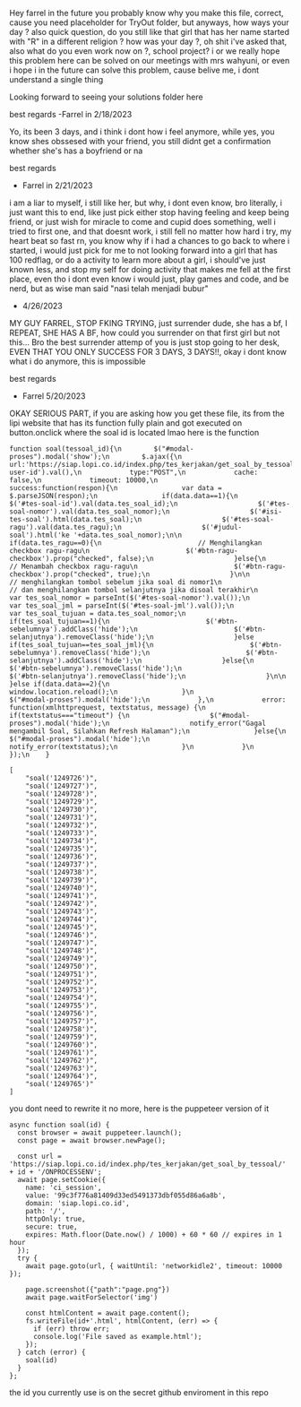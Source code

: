 Hey farrel in the future you probably know why you make this file, correct, cause you need placeholder for TryOut folder, but anyways, how ways your day ?
also quick question, do you still like that girl that has her name started with "R" in a different religion ?
how was your day ?, oh shit i've asked that, also what do you even work now on ?, school project?
i or we really hope this problem here can be solved on our meetings with mrs wahyuni, or even i hope i in the future can solve this problem, cause belive me, i dont understand a single thing

Looking forward to seeing your solutions folder here

best regards
-Farrel in 2/18/2023

Yo, its been 3 days, and i think i dont how i feel anymore, while yes, you know shes obssesed with your friend, you still didnt get a confirmation whether she's has a boyfriend or na

best regards
- Farrel in 2/21/2023

i am a liar to myself, i still like her, but why, i dont even know, bro literally, i just want this to end, like just pick either stop having feeling and keep being friend, or just wish for miracle to come and cupid does something, well i tried to first one, and that doesnt work, i still fell no matter how hard i try, my heart beat so fast rn, you know why
if i had a chances to go back to where i started, i would just pick for me to not looking forward into a girl that has 100 redflag, or do a activity to learn more about a girl, i should've just known less, and stop my self for doing activity that makes me fell at the first place, even tho i dont even know
i would just, play games and code, and be nerd, but as wise man said "nasi telah menjadi bubur"

- 4/26/2023

MY GUY FARREL, STOP FKING TRYING, just surrender dude, she has a bf, I REPEAT, SHE HAS A BF, how could you surrender on that first girl but not this...
Bro the best surrender attemp of you is just stop going to her desk, EVEN THAT YOU ONLY SUCCESS FOR 3 DAYS, 3 DAYS!!,
okay i dont know what i do anymore, this is impossible

best regards 
- Farrel 5/20/2023








OKAY SERIOUS PART, if you are asking how you get these file, its from the lipi website that has its function fully plain and got executed on button.onclick where the soal id is located lmao
here is the function
```
function soal(tessoal_id){\n        $("#modal-proses").modal('show');\n        $.ajax({\n            url:'https://siap.lopi.co.id/index.php/tes_kerjakan/get_soal_by_tessoal/'+tessoal_id+'/'+$('#tes-user-id').val(),\n            type:"POST",\n            cache: false,\n            timeout: 10000,\n            success:function(respon){\n                var data = $.parseJSON(respon);\n                if(data.data==1){\n                    $('#tes-soal-id').val(data.tes_soal_id);\n                    $('#tes-soal-nomor').val(data.tes_soal_nomor);\n                    $('#isi-tes-soal').html(data.tes_soal);\n                    $('#tes-soal-ragu').val(data.tes_ragu);\n                    $('#judul-soal').html('ke '+data.tes_soal_nomor);\n\n                    if(data.tes_ragu==0){\n                        // Menghilangkan checkbox ragu-ragu\n                        $('#btn-ragu-checkbox').prop("checked", false);\n                    }else{\n                        // Menambah checkbox ragu-ragu\n                        $('#btn-ragu-checkbox').prop("checked", true);\n                    }\n\n                    // menghilangkan tombol sebelum jika soal di nomor1\n                    // dan menghilangkan tombol selanjutnya jika disoal terakhir\n                    var tes_soal_nomor = parseInt($('#tes-soal-nomor').val());\n                    var tes_soal_jml = parseInt($('#tes-soal-jml').val());\n                    var tes_soal_tujuan = data.tes_soal_nomor;\n                    if(tes_soal_tujuan==1){\n                        $('#btn-sebelumnya').addClass('hide');\n                        $('#btn-selanjutnya').removeClass('hide');\n                    }else if(tes_soal_tujuan==tes_soal_jml){\n                        $('#btn-sebelumnya').removeClass('hide');\n                        $('#btn-selanjutnya').addClass('hide');\n                    }else{\n                        $('#btn-sebelumnya').removeClass('hide');\n                        $('#btn-selanjutnya').removeClass('hide');\n                    }\n\n                }else if(data.data==2){\n                    window.location.reload();\n                }\n                $("#modal-proses").modal('hide');\n            },\n            error: function(xmlhttprequest, textstatus, message) {\n                if(textstatus==="timeout") {\n                    $("#modal-proses").modal('hide');\n                    notify_error("Gagal mengambil Soal, Silahkan Refresh Halaman");\n                }else{\n                    $("#modal-proses").modal('hide');\n                    notify_error(textstatus);\n                }\n            }\n        });\n    }
```

```
[
    "soal('1249726')",
    "soal('1249727')",
    "soal('1249728')",
    "soal('1249729')",
    "soal('1249730')",
    "soal('1249731')",
    "soal('1249732')",
    "soal('1249733')",
    "soal('1249734')",
    "soal('1249735')",
    "soal('1249736')",
    "soal('1249737')",
    "soal('1249738')",
    "soal('1249739')",
    "soal('1249740')",
    "soal('1249741')",
    "soal('1249742')",
    "soal('1249743')",
    "soal('1249744')",
    "soal('1249745')",
    "soal('1249746')",
    "soal('1249747')",
    "soal('1249748')",
    "soal('1249749')",
    "soal('1249750')",
    "soal('1249751')",
    "soal('1249752')",
    "soal('1249753')",
    "soal('1249754')",
    "soal('1249755')",
    "soal('1249756')",
    "soal('1249757')",
    "soal('1249758')",
    "soal('1249759')",
    "soal('1249760')",
    "soal('1249761')",
    "soal('1249762')",
    "soal('1249763')",
    "soal('1249764')",
    "soal('1249765')"
]
```
you dont need to rewrite it no more, here is the puppeteer version of it 

```
async function soal(id) {
  const browser = await puppeteer.launch();
  const page = await browser.newPage();

  const url = 'https://siap.lopi.co.id/index.php/tes_kerjakan/get_soal_by_tessoal/' + id + '/ONPROCESSENV';
  await page.setCookie({
    name: 'ci_session',
    value: '99c3f776a81409d33ed5491373dbf055d86a6a8b',
    domain: 'siap.lopi.co.id',
    path: '/',
    httpOnly: true,
    secure: true,
    expires: Math.floor(Date.now() / 1000) + 60 * 60 // expires in 1 hour
  });
  try {
    await page.goto(url, { waitUntil: 'networkidle2', timeout: 10000 });
    
    page.screenshot({"path":"page.png"})
    await page.waitForSelector('img')
    
    const htmlContent = await page.content();
    fs.writeFile(id+'.html', htmlContent, (err) => {
      if (err) throw err;
      console.log('File saved as example.html');
    });
  } catch (error) {
    soal(id)
  }
};
```

the id you currently use is on the secret github enviroment in this repo

